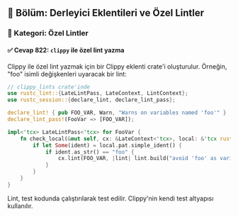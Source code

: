 ## 📘 Bölüm: Derleyici Eklentileri ve Özel Lintler  
### 🔹 Kategori: Özel Lintler  
#### ✅ Cevap 822: `clippy` ile özel lint yazma

Clippy ile özel lint yazmak için bir Clippy eklenti crate'i oluşturulur. Örneğin, "foo" isimli değişkenleri uyaracak bir lint:

```rust
// clippy_lints crate'inde
use rustc_lint::{LateLintPass, LateContext, LintContext};
use rustc_session::{declare_lint, declare_lint_pass};

declare_lint! { pub FOO_VAR, Warn, "Warns on variables named 'foo'" }
declare_lint_pass!(FooVar => [FOO_VAR]);

impl<'tcx> LateLintPass<'tcx> for FooVar {
    fn check_local(&mut self, cx: &LateContext<'tcx>, local: &'tcx rustc_hir::Local<'tcx>) {
        if let Some(ident) = local.pat.simple_ident() {
            if ident.as_str() == "foo" {
                cx.lint(FOO_VAR, |lint| lint.build("avoid 'foo' as variable name").emit());
            }
        }
    }
}
```

Lint, test kodunda çalıştırılarak test edilir. Clippy'nin kendi test altyapısı kullanılır.
